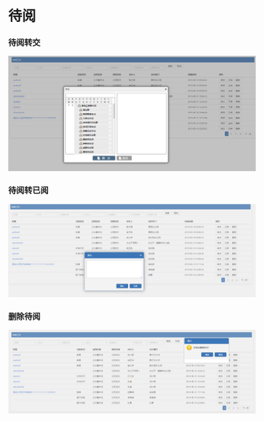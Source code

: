 # 待阅

### 待阅转交

![](../.gitbook/assets/image%20%2854%29.png)

### 待阅转已阅

![](../.gitbook/assets/image%20%2856%29.png)

### 删除待阅

![](../.gitbook/assets/image%20%2815%29.png)

